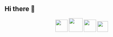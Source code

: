 ## Hi there 👋

<p align="center"> 
  <a>
    <img src='https://static.cdnlogo.com/logos/c/68/c-sharp-800x800.png' alt='' width='40px'/>
  </a>
  <a>
    <img src='https://pngimg.com/uploads/letter_c/letter_c_PNG22.png' alt='' width='45px'/>
  </a>
  <a>
    <img src='https://gitlab.com/uploads/-/system/group/avatar/407840/lua.png' alt='' width='40px'/>
  </a>
  <a>
    <img src='https://th.bing.com/th/id/R.7d567b2eb55280ac35ff2b139d85f5e5?rik=GFuqETvR8bwLsA&riu=http%3a%2f%2fclipart-library.com%2fimages_k%2fpython-logo-transparent%2fpython-logo-transparent-5.png&ehk=q3Ke%2fUNdpHLXNSnzqqcJIdmy2os3r1eI2v%2fkCkef2II%3d&risl=&pid=ImgRaw&r=0' alt='' width='35px'/>
  </a>
</p>
